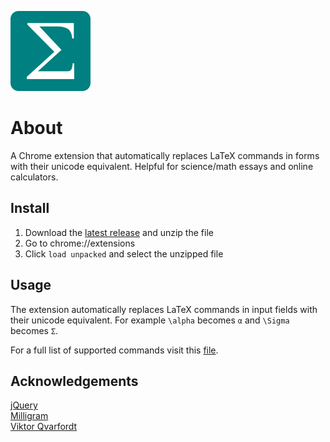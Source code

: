 ![LaTeX Symbols Logo](icons/favicon-128.png?raw=true)

# About
A Chrome extension that automatically replaces LaTeX commands in forms with their unicode equivalent. Helpful for science/math essays and online calculators.

## Install
1. Download the [latest release](https://github.com/maxwellmlin/latex-symbols/releases) and unzip the file
2. Go to chrome://extensions
3. Click `load unpacked` and select the unzipped file

## Usage
The extension automatically replaces LaTeX commands in input fields with their unicode equivalent. For example `\alpha` becomes `α` and `\Sigma` becomes `Σ`.

For a full list of supported commands visit this [file](https://raw.githubusercontent.com/maxwellmlin/latex-symbols/main/js/latex-unicode.js?token=AG4TIGFNSYPH6CCBDMCUXQTA2YKBE).

## Acknowledgements
[jQuery](https://jquery.com/)  
[Milligram](http://milligram.io/)  
[Viktor Qvarfordt](https://github.com/ViktorQvarfordt/unicode-latex)
